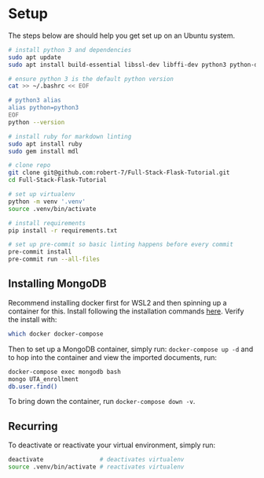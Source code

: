 # Setup

The steps below are should help you get set up on an Ubuntu system.

```bash
# install python 3 and dependencies
sudo apt update
sudo apt install build-essential libssl-dev libffi-dev python3 python-dev python3-pip python3-venv

# ensure python 3 is the default python version
cat >> ~/.bashrc << EOF

# python3 alias
alias python=python3
EOF
python --version

# install ruby for markdown linting
sudo apt install ruby
sudo gem install mdl

# clone repo
git clone git@github.com:robert-7/Full-Stack-Flask-Tutorial.git
cd Full-Stack-Flask-Tutorial

# set up virtualenv
python -m venv '.venv'
source .venv/bin/activate

# install requirements
pip install -r requirements.txt

# set up pre-commit so basic linting happens before every commit
pre-commit install
pre-commit run --all-files
```

## Installing MongoDB

Recommend installing docker first for WSL2 and then spinning up a container for this.
Install following the installation commands
[here](https://docs.docker.com/docker-for-windows/wsl/). Verify the install with:

```bash
which docker docker-compose
```

Then to set up a MongoDB container, simply run: `docker-compose up -d` and to hop into
the container and view the imported documents, run:

```bash
docker-compose exec mongodb bash
mongo UTA_enrollment
db.user.find()
```

To bring down the container, run `docker-compose down -v`.

## Recurring

To deactivate or reactivate your virtual environment, simply run:

```bash
deactivate                # deactivates virtualenv
source .venv/bin/activate # reactivates virtualenv
```
